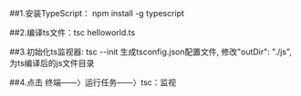 ##1.安装TypeScript： npm install -g typescript

##2.编译ts文件：tsc helloworld.ts

##3.初始化ts监视器: tsc --init  生成tsconfig.json配置文件, 修改"outDir": "./js",为ts编译后的js文件目录

##4.点击 终端——〉运行任务——〉tsc：监视